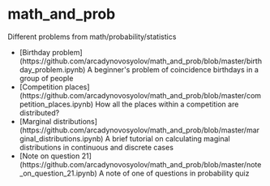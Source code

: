 # math_and_prob
Different problems from math/probability/statistics
<ul>
<li>[Birthday problem](https://github.com/arcadynovosyolov/math_and_prob/blob/master/birthday_problem.ipynb) A beginner's problem of coincidence birthdays in a group of people</li>
<li>[Competition places](https://github.com/arcadynovosyolov/math_and_prob/blob/master/competition_places.ipynb) How all the places within a competition are distributed?</li>
<li>[Marginal distributions](https://github.com/arcadynovosyolov/math_and_prob/blob/master/marginal_distributions.ipynb) A brief tutorial on calculating maginal distributions in continuous and discrete cases</li>
<li>[Note on question 21](https://github.com/arcadynovosyolov/math_and_prob/blob/master/note_on_question_21.ipynb) A note of one of questions in probability quiz</li>
</ul>
